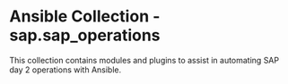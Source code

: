 # Ansible Collection - sap.sap_operations

This collection contains modules and plugins to assist in automating SAP day 2 operations with Ansible.
